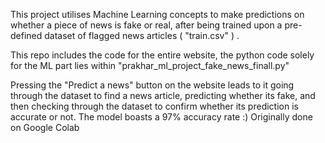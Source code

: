 This project utilises Machine Learning concepts to make predictions on whether a piece of news is fake or real, after being trained upon a pre-defined dataset of flagged news articles ( "train.csv" ) .

This repo includes the code for the entire website, the python code solely for the ML part lies within "prakhar_ml_project_fake_news_finall.py"

Pressing the "Predict a news" button on the website leads to it going through the dataset to find a news article, predicting whether its fake, and then checking through the dataset to confirm whether its prediction is accurate or not. The model boasts a 97% accuracy rate :) Originally done on Google Colab




